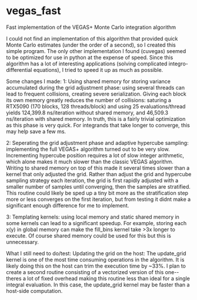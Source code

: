 # vegas_fast
Fast implementation of the VEGAS+ Monte Carlo integration algorithm


I could not find an implementation of this algorithm that provided quick Monte Carlo estimates (under the order of a second), so I created this simple program. The only other implementation I found (cuvegas) seemed to be optimized for use in python at the expense of speed. Since this algorithm has a lot of interesting applications (solving complicated integro-differential equations), I tried to speed it up as much as possible.

Some changes I made:
1: Using shared memory for storing variance accumulated during the grid adjustment phase: using several threads can lead to frequent collisions, creating severe serialization. Giving each block its own memory greatly reduces the number of collisions: saturing a RTX5090 (170 blocks, 128 threads/block) and using 25 evaluations/thread yields 124,399.8 ns/iteration without shared memory, and 46,509.3 ns/iteration with shared memory. In truth, this is a fairly trivial optimization as this phase is very quick. For integrands that take longer to converge, this may help save a few ms.

2: Seperating the grid adjustment phase and adaptive hypercube sampling: implementing the full VEGAS+ algorithm turned out to be very slow. Incrementing hypercube position requires a lot of slow integer arithmetic, which alone makes it much slower than the classic VEGAS algorithm. Writing to shared memory on top of this made it several times slower than a kernel that only adjusted the grid. Rather than adjust the grid and hypercube sampling strategy each iteration, the grid is first rapidly adjusted with a smaller number of samples until converging, then the samples are stratified. This routine could likely be sped up a tiny bit more as the stratification step more or less converges on the first iteration, but from testing it didnt make a significant enough difference for me to implement.

3: Templating kernels: using local memory and static shared memory in some kernels can lead to a significant speedup. For example, storing each x(y) in global memory can make the fill_bins kernel take >3x longer to execute. Of course shared memory could be used for this but this is unnecessary.

What I still need to do/test:
Updating the grid on the host: The update_grid kernel is one of the most time consuming operations in the algorithm. It is likely doing this on the host can trim the execution time by ~33%. I plan to create a second routine consisting of a vectorized version of this one--theres a lot of fixed overhead making this routine less than ideal for a single integral evaluation. In this case, the update_grid kernel may be faster than a host-side computation.
